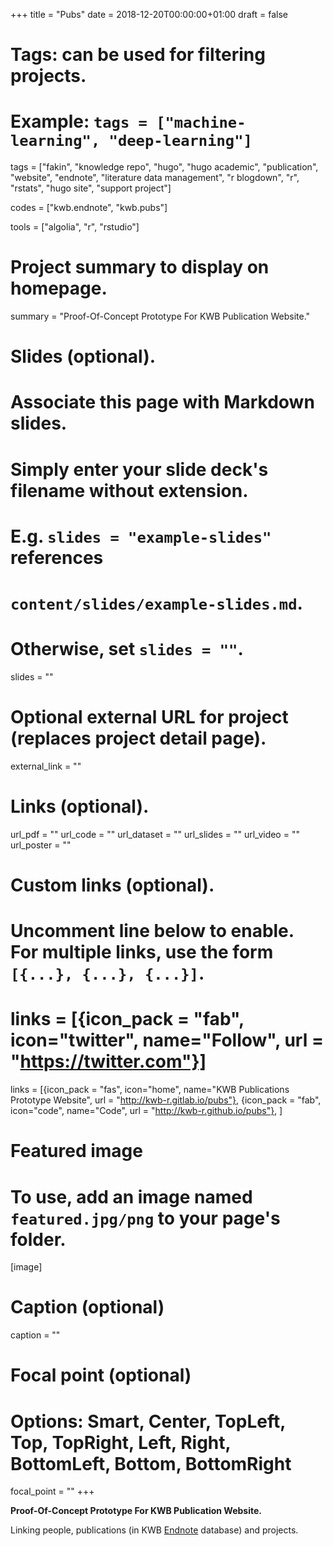+++
title = "Pubs"
date = 2018-12-20T00:00:00+01:00
draft = false

# Tags: can be used for filtering projects.
# Example: `tags = ["machine-learning", "deep-learning"]`
tags = ["fakin", "knowledge repo", "hugo", "hugo academic", "publication", "website", 
"endnote", "literature data management", "r blogdown", "r", "rstats", "hugo site", "support project"]


codes = ["kwb.endnote", "kwb.pubs"]

tools = ["algolia", "r", "rstudio"]


# Project summary to display on homepage.
summary = "Proof-Of-Concept Prototype For KWB Publication Website."

# Slides (optional).
#   Associate this page with Markdown slides.
#   Simply enter your slide deck's filename without extension.
#   E.g. `slides = "example-slides"` references 
#   `content/slides/example-slides.md`.
#   Otherwise, set `slides = ""`.
slides = ""

# Optional external URL for project (replaces project detail page).
external_link = ""

# Links (optional).
url_pdf = ""
url_code = ""
url_dataset = ""
url_slides = ""
url_video = ""
url_poster = ""

# Custom links (optional).
#   Uncomment line below to enable. For multiple links, use the form `[{...}, {...}, {...}]`.
# links = [{icon_pack = "fab", icon="twitter", name="Follow", url = "https://twitter.com"}]
links = [{icon_pack = "fas", icon="home", name="KWB Publications Prototype Website", url = "http://kwb-r.gitlab.io/pubs"},
{icon_pack = "fab", icon="code", name="Code", url = "http://kwb-r.github.io/pubs"},
]

# Featured image
# To use, add an image named `featured.jpg/png` to your page's folder. 
[image]
  # Caption (optional)
  caption = ""

  # Focal point (optional)
  # Options: Smart, Center, TopLeft, Top, TopRight, Left, Right, BottomLeft, Bottom, BottomRight
  focal_point = ""
+++

**Proof-Of-Concept Prototype For KWB Publication Website.**

Linking people, publications (in KWB [Endnote](../../tool/endnote) database) and projects.
